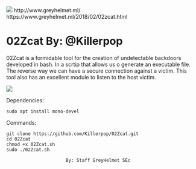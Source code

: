 <img src="https://1.bp.blogspot.com/-lV0q_RogHz0/XyhioZEr6yI/AAAAAAAACog/aUBE3KRem1IA3y03-I5sYSLCWA_ZsHJcwCLcBGAsYHQ/s640/dfbcbdf.png" />
http://www.greyhelmet.ml/   https://www.greyhelmet.ml/2018/02/02zcat.html

# 02Zcat By: @Killerpop


02Zcat is a formidable tool for the creation of undetectable 
backdoors developed in bash. In a scrtip that allows us 
o generate an executable file. 
The reverse way we can have a secure connection against a victim.
This tool also has an excellent module to listen to the host victim.


<img src="https://4.bp.blogspot.com/-UKSgqYFFEMM/WoW37M65KII/AAAAAAAAAqE/WTCmc4AXD9wPX0yReXxzQptXmdXicuaLQCLcBGAs/s1600/Captura%2Bde%2Bpantalla%2B2018-02-15%2B13%253A39%253A43.png" />



Dependencies:

	sudo apt install mono-devel

Commands:

	git clone https://github.com/Killerpop/02Zcat.git
	cd 02Zcat
	chmod +x 02Zcat.sh
	sudo ./02Zcat.sh

                          By: Staff GreyHelmet SEc
